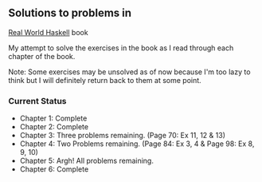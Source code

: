 ## Solutions to problems in
   [Real World Haskell](http://book.realworldhaskell.org/read/) book

My attempt to solve the exercises in the book as I read through each
chapter of the book.

Note: Some exercises may be unsolved as of now because I'm too lazy to
think but I will definitely return back to them at some point.

### Current Status

* Chapter 1: Complete
* Chapter 2: Complete
* Chapter 3: Three problems remaining. (Page 70: Ex 11, 12 & 13)
* Chapter 4: Two Problems remaining. (Page 84: Ex 3, 4 & Page 98: Ex
  8, 9, 10)
* Chapter 5: Argh! All problems remaining.
* Chapter 6: Complete

